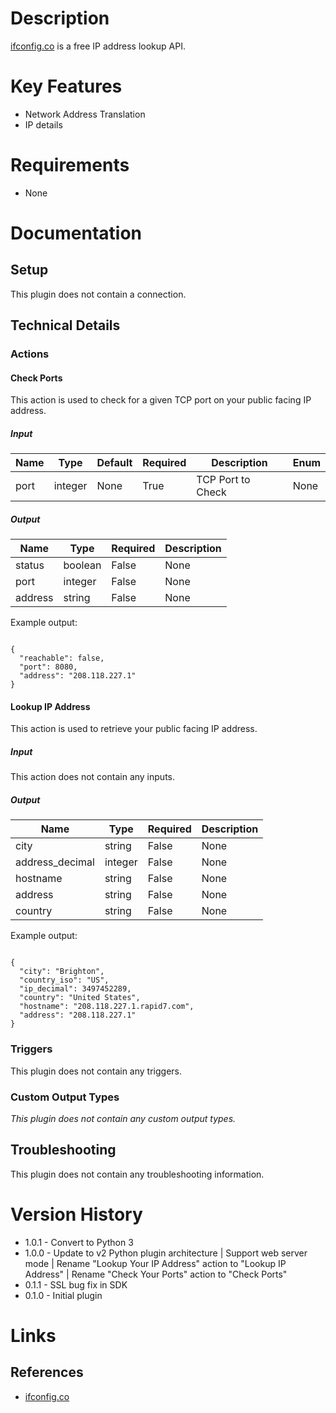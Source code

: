 # Description

[ifconfig.co](https://ifconfig.co/) is a free IP address lookup API.

# Key Features

* Network Address Translation
* IP details

# Requirements

* None

# Documentation

## Setup

This plugin does not contain a connection.

## Technical Details

### Actions

#### Check Ports

This action is used to check for a given TCP port on your public facing IP address.

##### Input

|Name|Type|Default|Required|Description|Enum|
|----|----|-------|--------|-----------|----|
|port|integer|None|True|TCP Port to Check|None|

##### Output

|Name|Type|Required|Description|
|----|----|--------|-----------|
|status|boolean|False|None|
|port|integer|False|None|
|address|string|False|None|

Example output:

```

{
  "reachable": false,
  "port": 8080,
  "address": "208.118.227.1"
}

```

#### Lookup IP Address

This action is used to retrieve your public facing IP address.

##### Input

This action does not contain any inputs.

##### Output

|Name|Type|Required|Description|
|----|----|--------|-----------|
|city|string|False|None|
|address_decimal|integer|False|None|
|hostname|string|False|None|
|address|string|False|None|
|country|string|False|None|

Example output:

```

{
  "city": "Brighton",
  "country_iso": "US",
  "ip_decimal": 3497452289,
  "country": "United States",
  "hostname": "208.118.227.1.rapid7.com",
  "address": "208.118.227.1"
}

```

### Triggers

This plugin does not contain any triggers.

### Custom Output Types

_This plugin does not contain any custom output types._

## Troubleshooting

This plugin does not contain any troubleshooting information.

# Version History

* 1.0.1 - Convert to Python 3
* 1.0.0 - Update to v2 Python plugin architecture | Support web server mode | Rename "Lookup Your IP Address" action to "Lookup IP Address" | Rename "Check Your Ports" action to "Check Ports"
* 0.1.1 - SSL bug fix in SDK
* 0.1.0 - Initial plugin

# Links

## References

* [ifconfig.co](https://ifconfig.co/)

